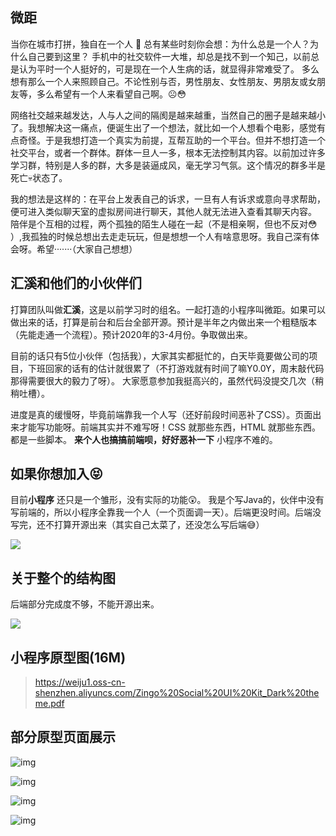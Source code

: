 ## 微距

当你在城市打拼，独自在一个人 🧑 总有某些时刻你会想：为什么总是一个人？为什么自己要到这里？
手机中的社交软件一大堆，却总是找不到一个知己，以前总是认为平时一个人挺好的，可是现在一个人生病的话，就显得非常难受了。
多么想有那么一个人来照顾自己。不论性别与否，男性朋友、女性朋友、男朋友或女朋友等，多么希望有一个人来看望自己啊。☹😳

网络社交越来越发达，人与人之间的隔阂是越来越重，当然自己的圈子是越来越小了。我想解决这一痛点，便诞生出了一个想法，就比如一个人想看个电影，感觉有点奇怪。于是我想打造一个真实为前提，互帮互助的一个平台。但并不想打造一个社交平台，或者一个群体。群体一旦人一多，根本无法控制其内容。以前加过许多学习群，特别是人多的群，大多是装逼成风，毫无学习气氛。这个情况的群多半是死亡:skull:状态了。

我的想法是这样的：在平台上发表自己的诉求，一旦有人有诉求或意向寻求帮助，便可进入类似聊天室的虚拟房间进行聊天，其他人就无法进入查看其聊天内容。 
陪伴是个互相的过程，两个孤独的陌生人碰在一起（不是相亲啊，但也不反对:flushed:  ）,我孤独的时候总想出去走走玩玩，但是想想一个人有啥意思呀。我自己深有体会呀。希望·······（大家自己想想）



## 汇溪和他们的小伙伴们

打算团队叫做**汇溪**，这是以前学习时的组名。一起打造的小程序叫微距。如果可以做出来的话，打算是前台和后台全部开源。预计是半年之内做出来一个粗糙版本（先能走通一个流程）。预计2020年的3-4月份。争取做出来。

目前的话只有5位小伙伴（包括我），大家其实都挺忙的，白天毕竟要做公司的项目，下班回家的话有的估计就很累了（不打游戏就有时间了嘛Y0.0Y，周末敲代码那得需要很大的毅力了呀）。 大家愿意参加我挺高兴的，虽然代码没提交几次（稍稍吐槽）。

进度是真的缓慢呀，毕竟前端靠我一个人写（还好前段时间恶补了CSS）。页面出来才能写功能呀。前端其实并不难写呀！CSS 就那些东西，HTML 就那些东西。都是一些脚本。   **来个人也搞搞前端呗，好好恶补一下** 小程序不难的。



## 如果你想加入😝

目前**小程序** 还只是一个雏形，没有实际的功能😲。 我是个写Java的，伙伴中没有写前端的，所以小程序全靠我一个人（一个页面调一天）。后端更没时间。后端没写完，还不打算开源出来（其实自己太菜了，还没怎么写后端😅）

![](https://weiju1.oss-cn-shenzhen.aliyuncs.com/xiaochengxu-readme/qrcode_1578487330214.jpg)







## 关于整个的结构图

后端部分完成度不够，不能开源出来。

![](https://weiju1.oss-cn-shenzhen.aliyuncs.com/xiaochengxu-readme/%E5%BE%AE%E8%B7%9D.png)



## 小程序原型图(16M)

> https://weiju1.oss-cn-shenzhen.aliyuncs.com/Zingo%20Social%20UI%20Kit_Dark%20theme.pdf



## 部分原型页面展示

![img](https://weiju1.oss-cn-shenzhen.aliyuncs.com/xiaochengxu-readme/Snipaste_2019-10-23_11-42-16.png)

![img](https://weiju1.oss-cn-shenzhen.aliyuncs.com/xiaochengxu-readme/Snipaste_2019-10-23_11-42-34.png)

![img](https://weiju1.oss-cn-shenzhen.aliyuncs.com/xiaochengxu-readme/Snipaste_2019-10-23_11-42-45.png)

![img](https://weiju1.oss-cn-shenzhen.aliyuncs.com/xiaochengxu-readme/Snipaste_2019-10-23_11-42-51.png)